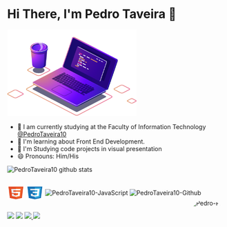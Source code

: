# Hi There, I'm Pedro Taveira  👋

<img src="computer-illustration.png" alt="icone-astronauta" width="300px" height="200px">

- 🔭 I am currently studying at the Faculty of Information Technology [@PedroTaveira10](https://github.com/PedroTaveira10)
- 🌱 I'm learning about Front End Development.
- 👯 I'm Studying code projects in visual presentation 
- 😄 Pronouns: Him/His

![PedroTaveira10 github stats](https://github-readme-stats.vercel.app/api?username=PedroTaveira10&show_icons=true&theme=tokyonight)  

<div style="display: inline_block"><br>
  <img align="center" alt="PedroTaveira10-Html" height="30" width="40" src="https://raw.githubusercontent.com/devicons/devicon/master/icons/html5/html5-original.svg">
  <img align="center" alt="PedroTaveira10-Css" height="30" width="40" src="https://raw.githubusercontent.com/devicons/devicon/master/icons/css3/css3-original.svg">
  <img align="center" alt="PedroTaveira10-JavaScript" height="30" width="40" src="https://cdn.jsdelivr.net/gh/devicons/devicon/icons/javascript/javascript-original.svg">
  <img align="center" alt="PedroTaveira10-Github" height="30" width="40" src="https://cdn.jsdelivr.net/gh/devicons/devicon/icons/github/github-original-wordmark.svg">
  
  <img align="right" alt="Pedro-Pic" height="150" style="border-radius:50px;" src="https://media.discordapp.net/attachments/896630604899176479/896630879412174908/inspectocat.jpg?width=504&height=504">
</div>

##

<div> 
  <a href="https://www.instagram.com/pedrohenriquetaveira/" target="_blank"><img src="https://img.shields.io/badge/-Instagram-%23E4405F?style=for-the-badge&logo=instagram&logoColor=white" target="_blank"></a>
  <a href = "mailto:pedro.craque@hotmail.com"><img src=https://img.shields.io/badge/Microsoft_Outlook-0078D4?style=for-the-badge&logo=microsoft-outlook&logoColor=white target="_blank"></a>
    <a href = "mailto:PEDRO.OLIVEIRA70251@alunos.ufersa.edu.brr"><img src=https://img.shields.io/badge/Gmail-D14836?style=for-the-badge&logo=gmail&logoColor=white target="_blank">
 <a href="https://www.linkedin.com/in/pedro-taveira-71420b224/" target="_blank"><img src="https://img.shields.io/badge/-LinkedIn-%230077B5?style=for-the-badge&logo=linkedin&logoColor=white" target="_blank"></a> 
